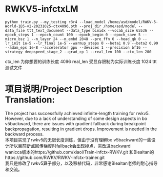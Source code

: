 # RWKV5-infctxLM
```
python train.py --my_testing r3r4 --load_model /home/asd/model/RWKV-5-World-1B5-v2-20231025-ctx4096.pth --proj_dir /home/asd/model --data_file ttt_text_document --data_type binidx --vocab_size 65536 --epoch_steps 1 --epoch_count 100 --epoch_begin 0 --epoch_save 5 --micro_bsz 1 --n_layer 24 --n_embd 2048 --pre_ffn 0 --head_qk 0 --lr_init 1e-5 --lr_final 1e-5 --warmup_steps 0 --beta1 0.9 --beta2 0.99 --adam_eps 1e-8 --accelerator gpu --devices 1 --precision bf16 --strategy deepspeed_stage_2 --grad_cp 1 --real_len 100 --ctx_len 200
```
ctx_len 为你想要的训练长度  4096
real_len 受显存限制为实际训练长度 1024
ttt 测试文件

# 项目说明/Project Description Translation:

The project has successfully achieved infinite-length training for rwkv5. However, due to a lack of understanding of some design aspects in bo v5backward, there are issues with gradient fallback during breakpoint backpropagation, resulting in gradient drops. Improvement is needed in the backward process.\
本项目实现了rwkv5的无限长度训练，但由于没有理解bo v5backward的一些设计所以目前断点回传梯度时fallback会出现掉点，需改进backward\
wanicca版本的https://github.com/xiaol/Train-infctx-RWKV.git  和Blealtan的https://github.com/RWKV/RWKV-infctx-trainer.git  
我只是修改了rwkv5算子部分，以及移植代码，非常感谢Blealtan老师的耐心指导和交流。
